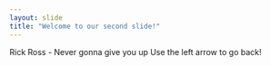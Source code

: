 ```yaml
---
layout: slide
title: "Welcome to our second slide!"
---
```

Rick Ross - Never gonna give you up
Use the left arrow to go back!
